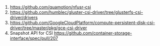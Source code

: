 1. https://github.com/quamotion/nfusr-csi
2. https://github.com/humblec/gluster-csi-driver/tree/glusterfs-csi-driver/drivers
3. https://github.com/GoogleCloudPlatform/compute-persistent-disk-csi-driver/tree/master/pkg/gce-csi-driver
4. Snapshot API for CSI https://github.com/container-storage-interface/spec/pull/207
